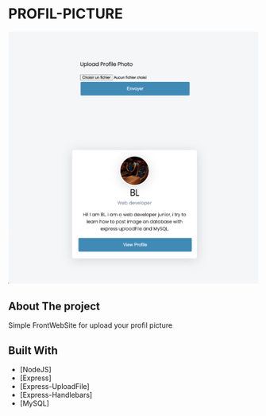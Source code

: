 # PROFIL-PICTURE

![profil-picture](https://github.com/BaibaLucas/ProfilPicture/blob/main/public/img/illu.png "presentation Luxury-Cars")

## About The project

Simple FrontWebSite for upload your profil picture

## Built With

* [NodeJS]
* [Express]
* [Express-UploadFile]
* [Express-Handlebars]
* [MySQL]
